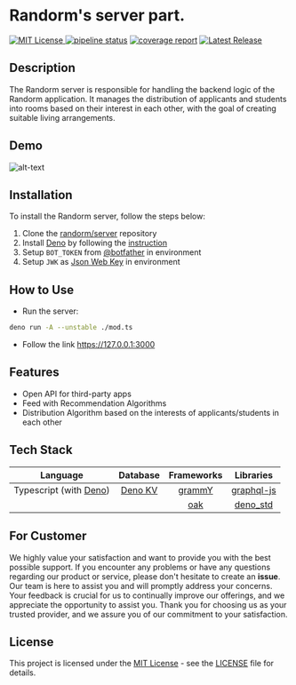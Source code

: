 # Randorm's server part.

[![MIT License](https://img.shields.io/badge/License-MIT-blue.svg) ](https://opensource.org/licenses/MIT) 
[![pipeline status](https://gitlab.pg.innopolis.university/randorm/server/badges/main/pipeline.svg)](https://gitlab.pg.innopolis.university/randorm/server/-/commits/main)
[![coverage report](https://gitlab.pg.innopolis.university/randorm/server/badges/main/coverage.svg)](https://gitlab.pg.innopolis.university/randorm/server/-/commits/main)
[![Latest Release](https://gitlab.pg.innopolis.university/randorm/server/-/badges/release.svg)](https://gitlab.pg.innopolis.university/randorm/server/-/releases)

## Description

The Randorm server is responsible for handling the backend logic of the Randorm application. It manages the distribution of applicants and students into rooms based on their interest in each other, with the goal of creating suitable living arrangements.

## Demo

![alt-text](.gitlab/preview.gif)

## Installation

To install the Randorm server, follow the steps below:

1. Clone the [randorm/server](https://gitlab.pg.innopolis.university/randorm/server/) repository
2. Install [Deno](https://deno.land) by following the [instruction](https://deno.land/manual@main/getting_started/installation)
3. Setup `BOT_TOKEN` from [@botfather](https://botfather.t.me/) in environment
4. Setup `JWK` as [Json Web Key](https://self-issued.info/docs/draft-ietf-jose-json-web-key.html) in environment


## How to Use

- Run the server:
```bash
deno run -A --unstable ./mod.ts
```
- Follow the link https://127.0.0.1:3000

## Features

- Open API for third-party apps
- Feed with Recommendation Algorithms
- Distribution Algorithm based on the interests of applicants/students in each other


## Tech Stack

|                   Language                   |            Database            |               Frameworks               	|                      Libraries                      |
|:--------------------------------------------:|:------------------------------:|:--------------------------------------:	|:---------------------------------------------------:|
| Typescript (with [Deno](https://deno.land/)) | [Deno KV](https://deno.com/kv) | [grammY](https://grammy.dev/)          	| [graphql-js](https://github.com/graphql/graphql-js) |
|                                              |                                | [oak](https://deno.land/x/oak@v12.5.0) 	| [deno_std](https://deno.land/std@0.194.0)           |
## For Customer

We highly value your satisfaction and want to provide you with the best possible support. If you encounter any problems or have any questions regarding our product or service, please don't hesitate to create an **issue**. Our team is here to assist you and will promptly address your concerns. Your feedback is crucial for us to continually improve our offerings, and we appreciate the opportunity to assist you. Thank you for choosing us as your trusted provider, and we assure you of our commitment to your satisfaction.

## License

This project is licensed under the [MIT License](https://license.md/licenses/mit-license/) - see the [LICENSE](LICENSE) file for details.